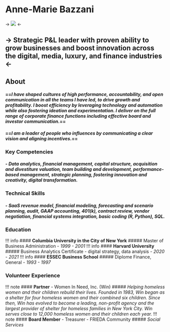 # Anne-Marie Bazzani


-> ![](https://media.licdn.com/dms/image/C4E03AQG9AC4UIelahg/profile-displayphoto-shrink_800_800/0/1606101380562?e=2147483647&v=beta&t=fHi9hHBF54qlpWfANPmD2utvoUHhAubuPkIr6AM_pqM) <-

## -> **Strategic P&L leader with proven ability to grow businesses and boost innovation across the digital, media, luxury, and finance industries** <-

## About
####  ==*I have shaped cultures of high performance, accountability, and open communication in all the teams I have led, to drive growth and profitability. I boost efficiency by leveraging technology and automation while also fostering ideation and experimentation. I deliver on the full range of corporate finance functions including effective board and investor communication.*==

#### ==*I am a leader of people who influences by communicating a clear vision and aligning incentives.*==

###  **Key Competencies**
#### - *Data analytics, financial management, capital structure, acquisition and divestiture valuation, team building and development, performance-based management, strategic planning, fostering innovation and creativity, digital transformation.*

### **Technical Skills**
#### - *SaaS revenue model, financial modeling, forecasting and scenario planning, audit, GAAP accounting, 401(k), contract review, vendor negotiation, financial systems integration, basic coding (R, Python), SQL.*

### Education

!!! info
	#### **Columbia University in the City of New York**
	##### Master of Business Administration - *1999 - 2001*
!!! info
	#### **Harvard University**
	##### Business Analytics Certificate -  digital strategy, data analysis - *2020 - 2021*
!!! info
	#### **ESSEC Business School**
	##### Diplome Finance, General - *1993 - 1997*

### Volunteer Experience

!!! note 
	#### **Partner** - Women In Need, Inc. (Win)
	##### *Helping homeless women and their children rebuild their lives.  Founded in 1983, Win began as a shelter for four homeless women and their combined six children. Since then, Win has evolved to become a leading, non-profit agency and the largest provider of shelter for homeless families in New York City. Win serves close to 12,000 homeless women and their children each year.* 
!!! note 
	#### **Board Member** - Treasurer - FRIEDA Community
    ##### *Social Services*
